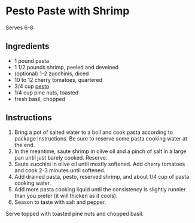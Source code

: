 # Pesto Paste with Shrimp

Serves 6-8

## Ingredients

- 1 pound pasta
- 1 1/2 pounds shrimp, peeled and deveined
- (optional) 1-2 zucchinis, diced
- 10 to 12 cherry tomatoes, quartered
- 3/4 cup [pesto](pesto.md)
- 1/4 cup pine nuts, toasted
- fresh basil, chopped

## Instructions

1. Bring a pot of salted water to a boil and cook pasta according to package instructions. Be sure to reserve some pasta cooking water at the end.
2. In the meantime, saute shrimp in olive oil and a pinch of salt in a large pan until just barely cooked. Reserve.
3. Saute zucchini in olive oil until mostly softened. Add cherry tomatoes and cook 2-3 minutes until softened.
4. Add drained pasta, pesto, reserved shrimp, and about 1/4 cup of pasta cooking water.
5. Add more pasta cooking liquid until the consistency is slightly runnier than you prefer (it will thicken as it cools).
6. Season to taste with salt and pepper.

Serve topped with toasted pine nuts and chopped basil.
